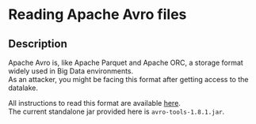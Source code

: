 Reading Apache Avro files
=========================

Description
-----------
Apache Avro is, like Apache Parquet and Apache ORC, a storage format widely used in Big Data environments.  
As an attacker, you might be facing this format after getting access to the datalake.  

All instructions to read this format are available [here](http://www.michael-noll.com/blog/2013/03/17/reading-and-writing-avro-files-from-the-command-line/).  
The current standalone jar provided here is `avro-tools-1.8.1.jar`.  
